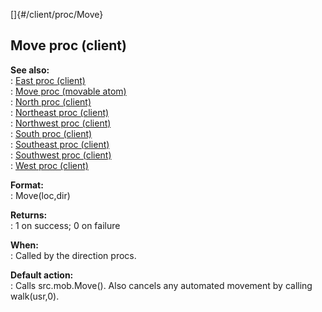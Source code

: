 []{#/client/proc/Move}    
## Move proc (client)    
**See also:**    
:   [East proc (client)](/ref/client/proc/East)    
:   [Move proc (movable atom)](/ref/atom/movable/proc/Move)    
:   [North proc (client)](/ref/client/proc/North)    
:   [Northeast proc (client)](/ref/client/proc/Northeast)    
:   [Northwest proc (client)](/ref/client/proc/Northwest)    
:   [South proc (client)](/ref/client/proc/South)    
:   [Southeast proc (client)](/ref/client/proc/Southeast)    
:   [Southwest proc (client)](/ref/client/proc/Southwest)    
:   [West proc (client)](/ref/client/proc/West)    
<!-- -->    
**Format:**    
:   Move(loc,dir)    
<!-- -->    
**Returns:**    
:   1 on success; 0 on failure    
<!-- -->    
**When:**    
:   Called by the direction procs.    
<!-- -->    
**Default action:**    
:   Calls src.mob.Move(). Also cancels any automated movement by calling    
    walk(usr,0).  